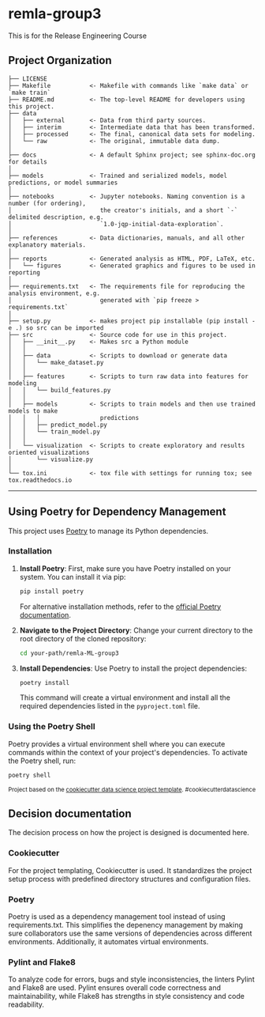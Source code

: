 remla-group3
==============================

This is for the Release Engineering Course

Project Organization
------------

    ├── LICENSE
    ├── Makefile           <- Makefile with commands like `make data` or `make train`
    ├── README.md          <- The top-level README for developers using this project.
    ├── data
    │   ├── external       <- Data from third party sources.
    │   ├── interim        <- Intermediate data that has been transformed.
    │   ├── processed      <- The final, canonical data sets for modeling.
    │   └── raw            <- The original, immutable data dump.
    │
    ├── docs               <- A default Sphinx project; see sphinx-doc.org for details
    │
    ├── models             <- Trained and serialized models, model predictions, or model summaries
    │
    ├── notebooks          <- Jupyter notebooks. Naming convention is a number (for ordering),
    │                         the creator's initials, and a short `-` delimited description, e.g.
    │                         `1.0-jqp-initial-data-exploration`.
    │
    ├── references         <- Data dictionaries, manuals, and all other explanatory materials.
    │
    ├── reports            <- Generated analysis as HTML, PDF, LaTeX, etc.
    │   └── figures        <- Generated graphics and figures to be used in reporting
    │
    ├── requirements.txt   <- The requirements file for reproducing the analysis environment, e.g.
    │                         generated with `pip freeze > requirements.txt`
    │
    ├── setup.py           <- makes project pip installable (pip install -e .) so src can be imported
    ├── src                <- Source code for use in this project.
    │   ├── __init__.py    <- Makes src a Python module
    │   │
    │   ├── data           <- Scripts to download or generate data
    │   │   └── make_dataset.py
    │   │
    │   ├── features       <- Scripts to turn raw data into features for modeling
    │   │   └── build_features.py
    │   │
    │   ├── models         <- Scripts to train models and then use trained models to make
    │   │   │                 predictions
    │   │   ├── predict_model.py
    │   │   └── train_model.py
    │   │
    │   └── visualization  <- Scripts to create exploratory and results oriented visualizations
    │       └── visualize.py
    │
    └── tox.ini            <- tox file with settings for running tox; see tox.readthedocs.io


--------

## Using Poetry for Dependency Management

This project uses [Poetry](https://python-poetry.org/) to manage its Python dependencies.

### Installation

1. **Install Poetry**: First, make sure you have Poetry installed on your system. You can install it via pip:

    ```bash
    pip install poetry
    ```

    For alternative installation methods, refer to the [official Poetry documentation](https://python-poetry.org/docs/#installation).

2. **Navigate to the Project Directory**: Change your current directory to the root directory of the cloned repository:

    ```bash
    cd your-path/remla-ML-group3
    ```

3. **Install Dependencies**: Use Poetry to install the project dependencies:

    ```bash
    poetry install
    ```

    This command will create a virtual environment and install all the required dependencies listed in the `pyproject.toml` file.

### Using the Poetry Shell

Poetry provides a virtual environment shell where you can execute commands within the context of your project's dependencies. To activate the Poetry shell, run:

```bash
poetry shell
```

<p><small>Project based on the <a target="_blank" href="https://drivendata.github.io/cookiecutter-data-science/">cookiecutter data science project template</a>. #cookiecutterdatascience</small></p>


## Decision documentation
The decision process on how the project is designed is documented here.

### Cookiecutter
For the project templating, Cookiecutter is used. It standardizes the project setup process with predefined directory structures and configuration files. 

### Poetry
Poetry is used as a dependency management tool instead of using requirements.txt. This simplifies the depenency management by making sure collaborators use the same versions of dependencies across different environments. Additionally, it automates virtual environments.

### Pylint and Flake8
To analyze code for errors, bugs and style inconsistencies, the linters Pylint and Flake8 are used. Pylint ensures overall code correctness and maintainability, while Flake8 has strengths in style consistency and code readability.
